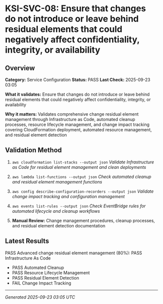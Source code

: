 # KSI-SVC-08: Ensure that changes do not introduce or leave behind residual elements that could negatively affect confidentiality, integrity, or availability

## Overview

**Category:** Service Configuration
**Status:** PASS
**Last Check:** 2025-09-23 03:05

**What it validates:** Ensure that changes do not introduce or leave behind residual elements that could negatively affect confidentiality, integrity, or availability

**Why it matters:** Validates comprehensive change residual element management through Infrastructure as Code, automated cleanup processes, resource lifecycle management, and change impact tracking covering CloudFormation deployment, automated resource management, and residual element detection

## Validation Method

1. `aws cloudformation list-stacks --output json`
   *Validate Infrastructure as Code for residual element management and clean deployments*

2. `aws lambda list-functions --output json`
   *Check automated cleanup and residual element management functions*

3. `aws config describe-configuration-recorders --output json`
   *Validate change impact tracking and configuration management*

4. `aws events list-rules --output json`
   *Check EventBridge rules for automated lifecycle and cleanup workflows*

5. **Manual Review:** Change management procedures, cleanup processes, and residual element detection documentation

## Latest Results

PASS Advanced change residual element management (80%): PASS Infrastructure As Code
- PASS Automated Cleanup
- PASS Resource Lifecycle Management
- PASS Residual Element Detection
- FAIL Change Impact Tracking

---
*Generated 2025-09-23 03:05 UTC*